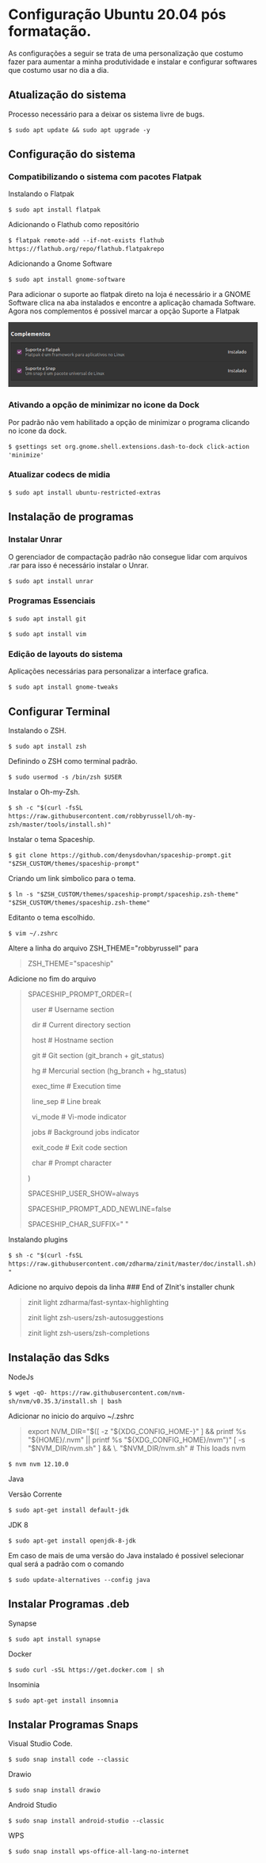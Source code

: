 # Configuração Ubuntu 20.04 pós formatação.

As configurações a seguir se trata de uma personalização que costumo fazer para aumentar a minha produtividade e instalar e configurar softwares que costumo usar no dia a dia.

## Atualização do sistema

Processo necessário para a deixar os sistema livre de bugs.

`$ sudo apt update && sudo apt upgrade -y`

## Configuração do sistema

### Compatibilizando o sistema com pacotes Flatpak

Instalando o Flatpak

`$ sudo apt install flatpak`

Adicionando o Flathub como repositório

`$ flatpak remote-add --if-not-exists flathub https://flathub.org/repo/flathub.flatpakrepo`

Adicionando a Gnome Software

`$ sudo apt install gnome-software`

Para adicionar o suporte ao flatpak direto na loja é necessário ir a GNOME Software clica na aba instalados e encontre a aplicação chamada Software.
Agora nos complementos é possivel marcar a opção Suporte a Flatpak

![Gnome Software](./assets/gnome_software.png)

### Ativando a opção de minimizar no icone da Dock

Por padrão não vem habilitado a opção de minimizar o programa clicando no icone da dock.

`$ gsettings set org.gnome.shell.extensions.dash-to-dock click-action 'minimize'`

### Atualizar codecs de midia

`$ sudo apt install ubuntu-restricted-extras`

## Instalação de programas 

### Instalar Unrar

O gerenciador de compactação padrão não consegue lidar com arquivos .rar para isso é necessário instalar o Unrar.

`$ sudo apt install unrar`

### Programas Essenciais

`$ sudo apt install git`

`$ sudo apt install vim`

### Edição de layouts do sistema

Aplicações necessárias para personalizar a interface grafica.

`$ sudo apt install gnome-tweaks`


## Configurar Terminal

Instalando o ZSH.

`$ sudo apt install zsh`

Definindo o ZSH como terminal padrão.

`$ sudo usermod -s /bin/zsh $USER`

Instalar o Oh-my-Zsh.

`$ sh -c "$(curl -fsSL https://raw.githubusercontent.com/robbyrussell/oh-my-zsh/master/tools/install.sh)"`

Instalar o tema Spaceship.

`$ git clone https://github.com/denysdovhan/spaceship-prompt.git "$ZSH_CUSTOM/themes/spaceship-prompt"`

Criando um link simbolico para o tema.

`$ ln -s "$ZSH_CUSTOM/themes/spaceship-prompt/spaceship.zsh-theme" "$ZSH_CUSTOM/themes/spaceship.zsh-theme"`

Editanto o tema escolhido.

`$ vim ~/.zshrc`

Altere a linha do arquivo ZSH_THEME="robbyrussell" para

> ZSH_THEME="spaceship"

Adicione no fim do arquivo

>SPACESHIP_PROMPT_ORDER=(
>
>  &nbsp;&nbsp;user          # Username section
> 
>  &nbsp;&nbsp;dir           # Current directory section
> 
>  &nbsp;&nbsp;host          # Hostname section
> 
>  &nbsp;&nbsp;git           # Git section (git_branch + git_status)
> 
>  &nbsp;&nbsp;hg            # Mercurial section (hg_branch  + hg_status)
> 
>  &nbsp;&nbsp;exec_time     # Execution time
> 
>  &nbsp;&nbsp;line_sep      # Line break
> 
>  &nbsp;&nbsp;vi_mode       # Vi-mode indicator
> 
>  &nbsp;&nbsp;jobs          # Background jobs indicator
> 
>  &nbsp;&nbsp;exit_code     # Exit code section
> 
>  &nbsp;&nbsp;char          # Prompt character
> 
>)
>
>SPACESHIP_USER_SHOW=always
>
>SPACESHIP_PROMPT_ADD_NEWLINE=false
>
>SPACESHIP_CHAR_SUFFIX=" "

Instalando plugins

`$ sh -c "$(curl -fsSL https://raw.githubusercontent.com/zdharma/zinit/master/doc/install.sh)"`

Adicione no arquivo depois da linha ### End of ZInit's installer chunk 

> zinit light zdharma/fast-syntax-highlighting
>
> zinit light zsh-users/zsh-autosuggestions
>
> zinit light zsh-users/zsh-completions


## Instalação das Sdks

NodeJs

`$ wget -qO- https://raw.githubusercontent.com/nvm-sh/nvm/v0.35.3/install.sh | bash`

Adicionar no inicio do arquivo ~/.zshrc

> export NVM_DIR="$([ -z "${XDG_CONFIG_HOME-}" ] && printf %s "${HOME}/.nvm" || printf %s "${XDG_CONFIG_HOME}/nvm")"
[ -s "$NVM_DIR/nvm.sh" ] && \. "$NVM_DIR/nvm.sh" # This loads nvm

`$ nvm nvm 12.10.0`

Java

Versão Corrente

`$ sudo apt-get install default-jdk`

JDK 8

`$ sudo apt-get install openjdk-8-jdk`

Em caso de mais de uma versão do Java instalado é possivel selecionar qual será a padrão com o comando

`$ sudo update-alternatives --config java`

## Instalar Programas .deb

Synapse

`$ sudo apt install synapse`

Docker 

`$ sudo curl -sSL https://get.docker.com | sh`

Insominia

`$ sudo apt-get install insomnia`

## Instalar Programas Snaps

Visual Studio Code.

`$ sudo snap install code --classic`

Drawio

`$ sudo snap install drawio`

Android Studio

`$ sudo snap install android-studio --classic`

WPS

`$ sudo snap install wps-office-all-lang-no-internet`